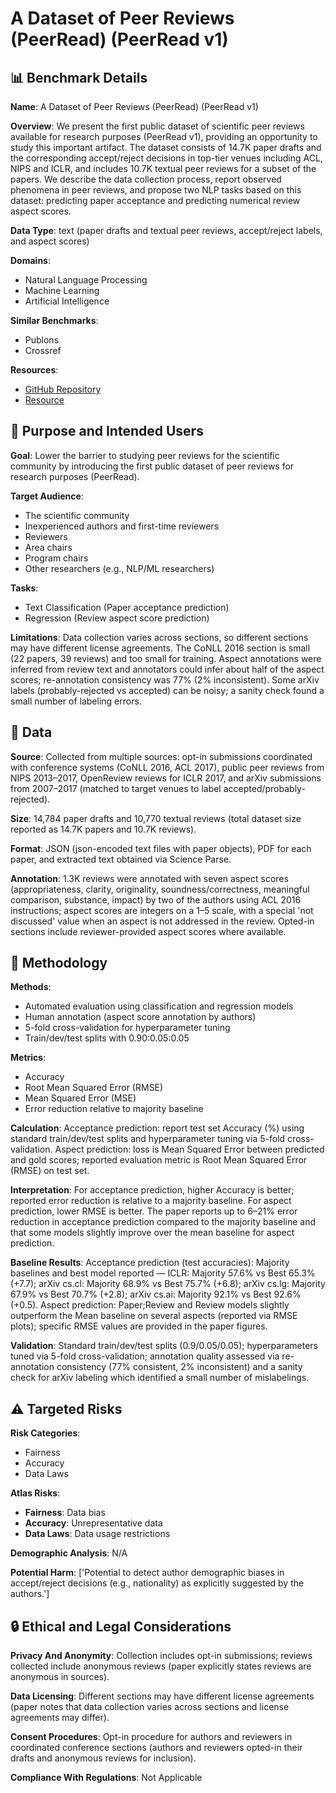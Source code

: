 # A Dataset of Peer Reviews (PeerRead) (PeerRead v1)

## 📊 Benchmark Details

**Name**: A Dataset of Peer Reviews (PeerRead) (PeerRead v1)

**Overview**: We present the first public dataset of scientific peer reviews available for research purposes (PeerRead v1), providing an opportunity to study this important artifact. The dataset consists of 14.7K paper drafts and the corresponding accept/reject decisions in top-tier venues including ACL, NIPS and ICLR, and includes 10.7K textual peer reviews for a subset of the papers. We describe the data collection process, report observed phenomena in peer reviews, and propose two NLP tasks based on this dataset: predicting paper acceptance and predicting numerical review aspect scores.

**Data Type**: text (paper drafts and textual peer reviews, accept/reject labels, and aspect scores)

**Domains**:
- Natural Language Processing
- Machine Learning
- Artificial Intelligence

**Similar Benchmarks**:
- Publons
- Crossref

**Resources**:
- [GitHub Repository](https://github.com/allenai/PeerRead)
- [Resource](https://arxiv.org/abs/1804.09635)

## 🎯 Purpose and Intended Users

**Goal**: Lower the barrier to studying peer reviews for the scientific community by introducing the first public dataset of peer reviews for research purposes (PeerRead).

**Target Audience**:
- The scientific community
- Inexperienced authors and first-time reviewers
- Reviewers
- Area chairs
- Program chairs
- Other researchers (e.g., NLP/ML researchers)

**Tasks**:
- Text Classification (Paper acceptance prediction)
- Regression (Review aspect score prediction)

**Limitations**: Data collection varies across sections, so different sections may have different license agreements. The CoNLL 2016 section is small (22 papers, 39 reviews) and too small for training. Aspect annotations were inferred from review text and annotators could infer about half of the aspect scores; re-annotation consistency was 77% (2% inconsistent). Some arXiv labels (probably-rejected vs accepted) can be noisy; a sanity check found a small number of labeling errors.

## 💾 Data

**Source**: Collected from multiple sources: opt-in submissions coordinated with conference systems (CoNLL 2016, ACL 2017), public peer reviews from NIPS 2013–2017, OpenReview reviews for ICLR 2017, and arXiv submissions from 2007–2017 (matched to target venues to label accepted/probably-rejected).

**Size**: 14,784 paper drafts and 10,770 textual reviews (total dataset size reported as 14.7K papers and 10.7K reviews).

**Format**: JSON (json-encoded text files with paper objects), PDF for each paper, and extracted text obtained via Science Parse.

**Annotation**: 1.3K reviews were annotated with seven aspect scores (appropriateness, clarity, originality, soundness/correctness, meaningful comparison, substance, impact) by two of the authors using ACL 2016 instructions; aspect scores are integers on a 1–5 scale, with a special 'not discussed' value when an aspect is not addressed in the review. Opted-in sections include reviewer-provided aspect scores where available.

## 🔬 Methodology

**Methods**:
- Automated evaluation using classification and regression models
- Human annotation (aspect score annotation by authors)
- 5-fold cross-validation for hyperparameter tuning
- Train/dev/test splits with 0.90:0.05:0.05

**Metrics**:
- Accuracy
- Root Mean Squared Error (RMSE)
- Mean Squared Error (MSE)
- Error reduction relative to majority baseline

**Calculation**: Acceptance prediction: report test set Accuracy (%) using standard train/dev/test splits and hyperparameter tuning via 5-fold cross-validation. Aspect prediction: loss is Mean Squared Error between predicted and gold scores; reported evaluation metric is Root Mean Squared Error (RMSE) on test set.

**Interpretation**: For acceptance prediction, higher Accuracy is better; reported error reduction is relative to a majority baseline. For aspect prediction, lower RMSE is better. The paper reports up to 6–21% error reduction in acceptance prediction compared to the majority baseline and that some models slightly improve over the mean baseline for aspect prediction.

**Baseline Results**: Acceptance prediction (test accuracies): Majority baselines and best model reported — ICLR: Majority 57.6% vs Best 65.3% (+7.7); arXiv cs.cl: Majority 68.9% vs Best 75.7% (+6.8); arXiv cs.lg: Majority 67.9% vs Best 70.7% (+2.8); arXiv cs.ai: Majority 92.1% vs Best 92.6% (+0.5). Aspect prediction: Paper;Review and Review models slightly outperform the Mean baseline on several aspects (reported via RMSE plots); specific RMSE values are provided in the paper figures.

**Validation**: Standard train/dev/test splits (0.9/0.05/0.05); hyperparameters tuned via 5-fold cross-validation; annotation quality assessed via re-annotation consistency (77% consistent, 2% inconsistent) and a sanity check for arXiv labeling which identified a small number of mislabelings.

## ⚠️ Targeted Risks

**Risk Categories**:
- Fairness
- Accuracy
- Data Laws

**Atlas Risks**:
- **Fairness**: Data bias
- **Accuracy**: Unrepresentative data
- **Data Laws**: Data usage restrictions

**Demographic Analysis**: N/A

**Potential Harm**: ['Potential to detect author demographic biases in accept/reject decisions (e.g., nationality) as explicitly suggested by the authors.']

## 🔒 Ethical and Legal Considerations

**Privacy And Anonymity**: Collection includes opt-in submissions; reviews collected include anonymous reviews (paper explicitly states reviews are anonymous in sources).

**Data Licensing**: Different sections may have different license agreements (paper notes that data collection varies across sections and license agreements may differ).

**Consent Procedures**: Opt-in procedure for authors and reviewers in coordinated conference sections (authors and reviewers opted-in their drafts and anonymous reviews for inclusion).

**Compliance With Regulations**: Not Applicable
